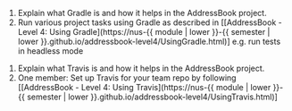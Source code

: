 <div id="buildAutomation_what">

1. Explain what Gradle is and how it helps in the AddressBook project.
2. Run various project tasks using Gradle as described in [[AddressBook - Level 4: Using Gradle](https://nus-{{ module | lower }}-{{ semester | lower }}.github.io/addressbook-level4/UsingGradle.html)] e.g. run tests in headless mode

</div>


<div id="buildAutomation_continuousIntegrationDeployment">

1. Explain what Travis is and how it helps in the AddressBook project.
2. One member: Set up Travis for your team repo by following [[AddressBook - Level 4: Using Travis](https://nus-{{ module | lower }}-{{ semester | lower }}.github.io/addressbook-level4/UsingTravis.html)]

</div>